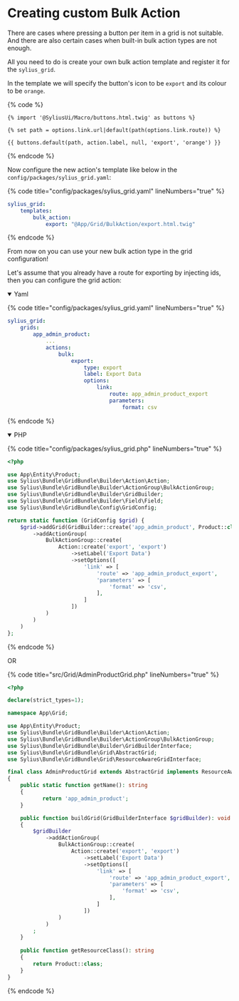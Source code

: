 Creating custom Bulk Action
===========================

There are cases where pressing a button per item in a grid is not
suitable. And there are also certain cases when built-in bulk action
types are not enough.

All you need to do is create your own bulk action template and register
it for the `sylius_grid`.

In the template we will specify the button's icon to be `export` and its
colour to be `orange`.

{% code %}
```twig
{% import '@SyliusUi/Macro/buttons.html.twig' as buttons %}

{% set path = options.link.url|default(path(options.link.route)) %}

{{ buttons.default(path, action.label, null, 'export', 'orange') }}
```
{% endcode %}

Now configure the new action's template like below in the
`config/packages/sylius_grid.yaml`:

{% code title="config/packages/sylius_grid.yaml" lineNumbers="true" %}
```yaml
sylius_grid:
    templates:
        bulk_action:
            export: "@App/Grid/BulkAction/export.html.twig"
```
{% endcode %}

From now on you can use your new bulk action type in the grid
configuration!

Let's assume that you already have a route for exporting by injecting
ids, then you can configure the grid action:

<details open><summary>Yaml</summary>

{% code title="config/packages/sylius_grid.yaml" lineNumbers="true" %}
```yaml
sylius_grid:
    grids:
        app_admin_product:
            ...
            actions:
                bulk:
                    export:
                        type: export
                        label: Export Data
                        options:
                            link:
                                route: app_admin_product_export
                                parameters:
                                    format: csv
```
{% endcode %}

</details>

<details open><summary>PHP</summary>

{% code title="config/packages/sylius_grid.php" lineNumbers="true" %}
```php
<?php

use App\Entity\Product;
use Sylius\Bundle\GridBundle\Builder\Action\Action;
use Sylius\Bundle\GridBundle\Builder\ActionGroup\BulkActionGroup;
use Sylius\Bundle\GridBundle\Builder\GridBuilder;
use Sylius\Bundle\GridBundle\Builder\Field\Field;
use Sylius\Bundle\GridBundle\Config\GridConfig;

return static function (GridConfig $grid) {
    $grid->addGrid(GridBuilder::create('app_admin_product', Product::class)
        ->addActionGroup(
            BulkActionGroup::create(
                Action::create('export', 'export')
                    ->setLabel('Export Data')
                    ->setOptions([
                        'link' => [
                            'route' => 'app_admin_product_export',
                            'parameters' => [
                                'format' => 'csv',
                            ],
                        ]
                    ])
            )
        )
    )
};
```
{% endcode %}

OR

{% code title="src/Grid/AdminProductGrid.php" lineNumbers="true" %}
```php
<?php

declare(strict_types=1);

namespace App\Grid;

use App\Entity\Product;
use Sylius\Bundle\GridBundle\Builder\Action\Action;
use Sylius\Bundle\GridBundle\Builder\ActionGroup\BulkActionGroup;
use Sylius\Bundle\GridBundle\Builder\GridBuilderInterface;
use Sylius\Bundle\GridBundle\Grid\AbstractGrid;
use Sylius\Bundle\GridBundle\Grid\ResourceAwareGridInterface;

final class AdminProductGrid extends AbstractGrid implements ResourceAwareGridInterface
{
    public static function getName(): string
    {
           return 'app_admin_product';
    }

    public function buildGrid(GridBuilderInterface $gridBuilder): void
    {
        $gridBuilder
            ->addActionGroup(
                BulkActionGroup::create(
                    Action::create('export', 'export')
                        ->setLabel('Export Data')
                        ->setOptions([
                            'link' => [
                                'route' => 'app_admin_product_export',
                                'parameters' => [
                                    'format' => 'csv',
                                ],
                            ]
                        ])
                )
            )
        ;    
    }
    
    public function getResourceClass(): string
    {
        return Product::class;
    }
}
```
{% endcode %}

</details>
